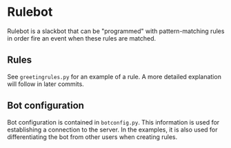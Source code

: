 # Rulebot

Rulebot is a slackbot that can be "programmed" with pattern-matching rules in order fire an event when these rules are matched.

## Rules

See `greetingrules.py` for an example of a rule. A more detailed explanation will follow in later commits.

## Bot configuration

Bot configuration is contained in `botconfig.py`. This information is used for establishing a connection to the server. In the examples, it is also used for differentiating the bot from other users when creating rules.
